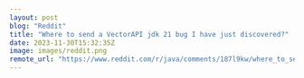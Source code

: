 ```yaml
---
layout: post
blog: "Reddit"
title: "Where to send a VectorAPI jdk 21 bug I have just discovered?"
date: 2023-11-30T15:32:35Z
image: images/reddit.png
remote_url: "https://www.reddit.com/r/java/comments/187l9kw/where_to_send_a_vectorapi_jdk_21_bug_i_have_just/"
---
```

